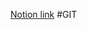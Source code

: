 [Notion link]("https://www.notion.so/2024-01-12-GIT-Remote-Repository-d392f6f72b584b59b7440cce6ef8b1b3")
#GIT
